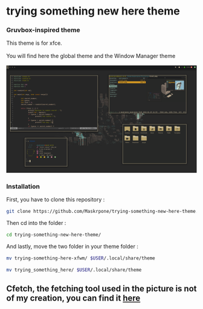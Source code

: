# trying something new here theme
<h3>Gruvbox-inspired theme</h3>
This theme is for xfce.<br><br>
You will find here the global theme and the Window Manager theme<br><br>
<img src="demo.png">

<h3>Installation</h2>

First, you have to clone this repository :

```bash
git clone https://github.com/Maskrpone/trying-something-new-here-theme.git
```
Then cd into the folder :

```bash
cd trying-something-new-here-theme/
```
And lastly, move the two folder in your theme folder :

```bash
mv trying-something-here-xfwm/ $USER/.local/share/theme
```
```bash
mv trying_something_here/ $USER/.local/share/theme
```

<h2>Cfetch, the fetching tool used in the picture is not of my creation, you can find it <a href="https://github.com/Dyzean/coffee-fetch">here</a></h2>
